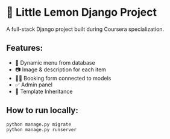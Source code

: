 # 🍋 Little Lemon Django Project

A full-stack Django project built during Coursera specialization.

## Features:
- 🧾 Dynamic menu from database
- 📷 Image & description for each item
- 🧑‍🍳 Booking form connected to models
- ✅ Admin panel
- 🧱 Template Inheritance

## How to run locally:

```bash
python manage.py migrate
python manage.py runserver
